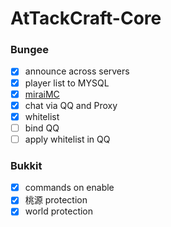 # AtTackCraft-Core

### Bungee

- [x] announce across servers
- [x] player list to MYSQL
- [x] [miraiMC](https://github.com/DreamVoid/MiraiMC)
- [x] chat via QQ and Proxy
- [x] whitelist
- [ ] bind QQ
- [ ] apply whitelist in QQ

### Bukkit

- [x] commands on enable
- [x] 桃源 protection
- [x] world protection
